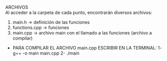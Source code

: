 ARCHIVOS  
Al acceder a la carpeta de cada punto, encontrarán diversos archivos:   
  1. main.h -> definición de las funciones
  3. functions.cpp -> funciones 
  4. main.cpp -> archivo main con el llamado a las funciones (archivo a compilar)

* PARA COMPILAR EL ARCHIVO main.cpp ESCRIBIR EN LA TERMINAL:
1- g++ -o main main.cpp
2- ./main

